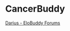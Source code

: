 # CancerBuddy
[Darius - EloBuddy Forums](https://www.elobuddy.net/topic/2087-524-cancerdarius-give-cancer-to-your-enemys-darius-update301215/)
